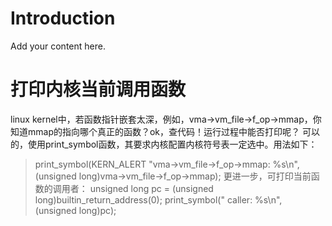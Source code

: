 # Introduction #

Add your content here.


# 打印内核当前调用函数 #

linux kernel中，若函数指针嵌套太深，例如，vma->vm\_file->f\_op->mmap，你知道mmap的指向哪个真正的函数？ok，查代码！运行过程中能否打印呢？
可以的，使用print\_symbol函数，其要求内核配置内核符号表一定选中。用法如下：
> print\_symbol(KERN\_ALERT "vma->vm\_file->f\_op->mmap: %s\n", (unsigned long)vma->vm\_file->f\_op->mmap);
更进一步，可打印当前函数的调用者：
> unsigned long pc = (unsigned long)builtin\_return\_address(0);
> print\_symbol(" caller: %s\n", (unsigned long)pc);